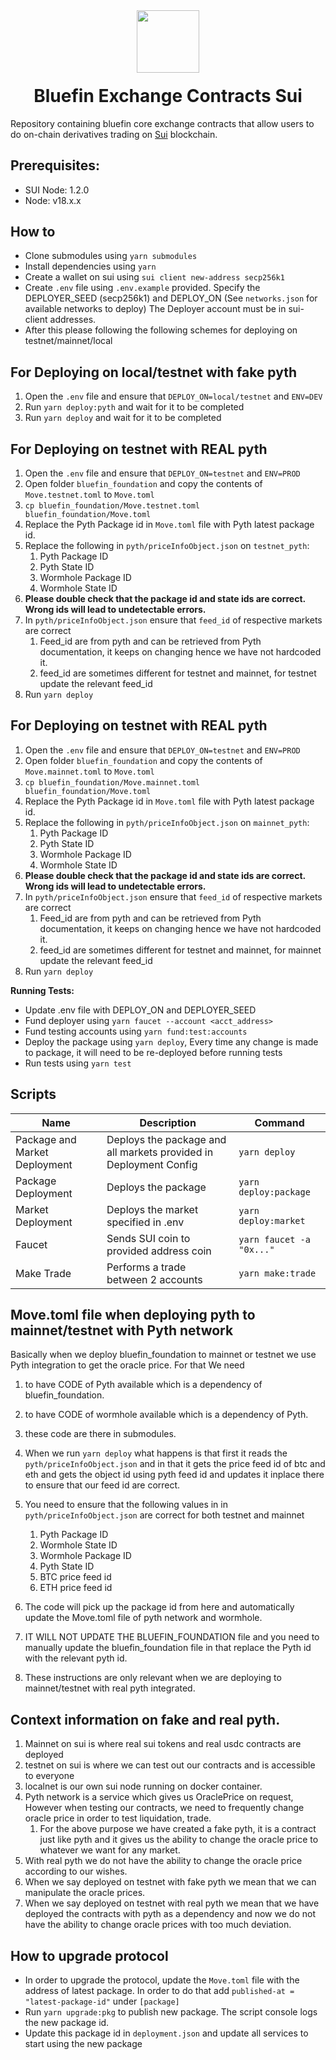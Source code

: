 <div align="center">
  <img height="100x" src="https://bluefin.io/images/bluefin-logo.svg" />

  <h1 style="margin-top:20px;">Bluefin Exchange Contracts Sui</h1>

</div>

Repository containing bluefin core exchange contracts that allow users to do on-chain derivatives trading on [Sui](https://sui.io/) blockchain.

## Prerequisites:

- SUI Node: 1.2.0
- Node: v18.x.x

## How to

- Clone submodules using `yarn submodules`
- Install dependencies using `yarn`
- Create a wallet on sui using `sui client new-address secp256k1`
- Create `.env` file using `.env.example` provided. Specify the DEPLOYER_SEED (secp256k1) and DEPLOY_ON (See `networks.json` for available networks to deploy) The Deployer account must be in sui-client addresses.
- After this please following the following schemes for deploying on testnet/mainnet/local

## For Deploying on local/testnet with fake pyth

1. Open the `.env` file and ensure that `DEPLOY_ON=local/testnet` and `ENV=DEV`
2. Run `yarn deploy:pyth` and wait for it to be completed
3. Run `yarn deploy` and wait for it to be completed

## For Deploying on testnet with REAL pyth

1. Open the `.env` file and ensure that `DEPLOY_ON=testnet` and `ENV=PROD`
2. Open folder `bluefin_foundation` and copy the contents of `Move.testnet.toml` to `Move.toml`
3. `cp bluefin_foundation/Move.testnet.toml bluefin_foundation/Move.toml`
4. Replace the Pyth Package id in `Move.toml` file with Pyth latest package id.
5. Replace the following in `pyth/priceInfoObject.json` on `testnet_pyth`:
   1. Pyth Package ID
   2. Pyth State ID
   3. Wormhole Package ID
   4. Wormhole State ID
6. **Please double check that the package id and state ids are correct. Wrong ids will lead to undetectable errors.**
7. In `pyth/priceInfoObject.json` ensure that `feed_id` of respective markets are correct
   1. Feed_id are from pyth and can be retrieved from Pyth documentation, it keeps on changing hence we have not hardcoded it.
   2. feed_id are sometimes different for testnet and mainnet, for testnet update the relevant feed_id
8. Run `yarn deploy`

## For Deploying on testnet with REAL pyth

1. Open the `.env` file and ensure that `DEPLOY_ON=testnet` and `ENV=PROD`
2. Open folder `bluefin_foundation` and copy the contents of `Move.mainnet.toml` to `Move.toml`
3. `cp bluefin_foundation/Move.mainnet.toml bluefin_foundation/Move.toml`
4. Replace the Pyth Package id in `Move.toml` file with Pyth latest package id.
5. Replace the following in `pyth/priceInfoObject.json` on `mainnet_pyth`:
   1. Pyth Package ID
   2. Pyth State ID
   3. Wormhole Package ID
   4. Wormhole State ID
6. **Please double check that the package id and state ids are correct. Wrong ids will lead to undetectable errors.**
7. In `pyth/priceInfoObject.json` ensure that `feed_id` of respective markets are correct
   1. Feed_id are from pyth and can be retrieved from Pyth documentation, it keeps on changing hence we have not hardcoded it.
   2. feed_id are sometimes different for testnet and mainnet, for mainnet update the relevant feed_id
8. Run `yarn deploy`

**Running Tests:**

- Update .env file with DEPLOY_ON and DEPLOYER_SEED
- Fund deployer using `yarn faucet --account <acct_address>`
- Fund testing accounts using `yarn fund:test:accounts`
- Deploy the package using `yarn deploy`, Every time any change is made to package, it will need to be re-deployed before running tests
- Run tests using `yarn test`

## Scripts

| Name                          | Description                                                       | Command                  |
| ----------------------------- | ----------------------------------------------------------------- | ------------------------ |
| Package and Market Deployment | Deploys the package and all markets provided in Deployment Config | `yarn deploy`            |
| Package Deployment            | Deploys the package                                               | `yarn deploy:package`    |
| Market Deployment             | Deploys the market specified in .env                              | `yarn deploy:market`     |
| Faucet                        | Sends SUI coin to provided address coin                           | `yarn faucet -a "0x..."` |
| Make Trade                    | Performs a trade between 2 accounts                               | `yarn make:trade`        |

## Move.toml file when deploying pyth to mainnet/testnet with Pyth network

Basically when we deploy bluefin_foundation to mainnet or testnet we use Pyth integration to get
the oracle price. For that We need

1. to have CODE of Pyth available which is a dependency of bluefin_foundation.
2. to have CODE of wormhole available which is a dependency of Pyth.
3. these code are there in submodules.
4. When we run `yarn deploy` what happens is that first it reads the `pyth/priceInfoObject.json` and in that it gets the price feed id of btc and eth and gets the object id using pyth feed id and updates it inplace there to ensure that our feed id are correct.
5. You need to ensure that the following values in in `pyth/priceInfoObject.json` are correct for both testnet and mainnet

   1. Pyth Package ID
   2. Wormhole State ID
   3. Wormhole Package ID
   4. Pyth State ID
   5. BTC price feed id
   6. ETH price feed id

6. The code will pick up the package id from here and automatically update the Move.toml file of pyth network and wormhole.
7. IT WILL NOT UPDATE THE BLUEFIN_FOUNDATION file and you need to manually update the bluefin_foundation file in that replace the Pyth id with the relevant pyth id.
8. These instructions are only relevant when we are deploying to mainnet/testnet with real pyth integrated.

## Context information on fake and real pyth.

1. Mainnet on sui is where real sui tokens and real usdc contracts are deployed
2. testnet on sui is where we can test out our contracts and is accessible to everyone
3. localnet is our own sui node running on docker container.
4. Pyth network is a service which gives us OraclePrice on request, However when testing our contracts, we need to frequently change oracle price in order to test liquidation, trade.
   1. For the above purpose we have created a fake pyth, it is a contract just like pyth and it gives us the ability to change the oracle price to whatever we want for any market.
5. With real pyth we do not have the ability to change the oracle price according to our wishes.
6. When we say deployed on testnet with fake pyth we mean that we can manipulate the oracle prices.
7. When we say deployed on testnet with real pyth we mean that we have deployed the contracts with pyth as a dependency and now we do not have the ability to change oracle prices with too much deviation.

## How to upgrade protocol

- In order to upgrade the protocol, update the `Move.toml` file with the address of latest package. In order to do that add `published-at = "latest-package-id"` under `[package]`
- Run `yarn upgrade:pkg` to publish new package. The script console logs the new package id.
- Update this package id in `deployment.json` and update all services to start using the new package
